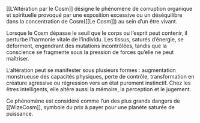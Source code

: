 [[L'Altération par le Cosm]] désigne le phénomène de corruption organique et spirituelle provoqué par une exposition excessive ou un déséquilibre dans la concentration de Cosm([[Le Cosm]]) au sein d’un être vivant.  

Lorsque le Cosm dépasse le seuil que le corps ou l’esprit peut contenir, il perturbe l’harmonie vitale de l’individu. Les tissus, saturés d’énergie, se déforment, engendrant des mutations incontrôlées, tandis que la conscience se fragmente sous la pression de forces qu’elle ne peut maîtriser.  

L’altération peut se manifester sous plusieurs formes : augmentation monstrueuse des capacités physiques, perte de contrôle, transformation en créature agressive ou régression vers un état purement instinctif. Chez les êtres intelligents, elle altère aussi la mémoire, la perception et le jugement.  

Ce phénomène est considéré comme l’un des plus grands dangers de [[WizeCosm]], symbole du prix à payer pour une planète saturée de puissance.
